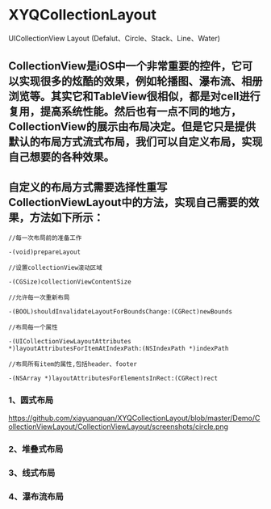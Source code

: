 # XYQCollectionLayout
UICollectionView Layout (Defalut、Circle、Stack、Line、Water)

## CollectionView是iOS中一个非常重要的控件，它可以实现很多的炫酷的效果，例如轮播图、瀑布流、相册浏览等。其实它和TableView很相似，都是对cell进行复用，提高系统性能。然后也有一点不同的地方，CollectionView的展示由布局决定。但是它只是提供默认的布局方式流式布局，我们可以自定义布局，实现自己想要的各种效果。

## 自定义的布局方式需要选择性重写CollectionViewLayout中的方法，实现自己需要的效果，方法如下所示：

    //每一次布局前的准备工作
    
    -(void)prepareLayout
    
    //设置collectionView滚动区域
    
    -(CGSize)collectionViewContentSize
    
    //允许每一次重新布局
    
    -(BOOL)shouldInvalidateLayoutForBoundsChange:(CGRect)newBounds
    
    //布局每一个属性
    
    -(UICollectionViewLayoutAttributes *)layoutAttributesForItemAtIndexPath:(NSIndexPath *)indexPath
    
    //布局所有item的属性,包括header、footer
    
    -(NSArray *)layoutAttributesForElementsInRect:(CGRect)rect
    
 ### 1、圆式布局
  https://github.com/xiayuanquan/XYQCollectionLayout/blob/master/Demo/CollectionViewLayout/CollectionViewLayout/screenshots/circle.png
 
 ### 2、堆叠式布局
 
 ### 3、线式布局
 
 ### 4、瀑布流布局
